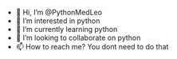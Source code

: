 - 👋 Hi, I’m @PythonMedLeo
- 👀 I’m interested in python
- 🌱 I’m currently learning python
- 💞️ I’m looking to collaborate on python
- 📫 How to reach me? You dont need to do that

<!---
PythonMedLeo/PythonMedLeo is a ✨ special ✨ repository because its `README.md` (this file) appears on your GitHub profile.
You can click the Preview link to take a look at your changes.
--->
